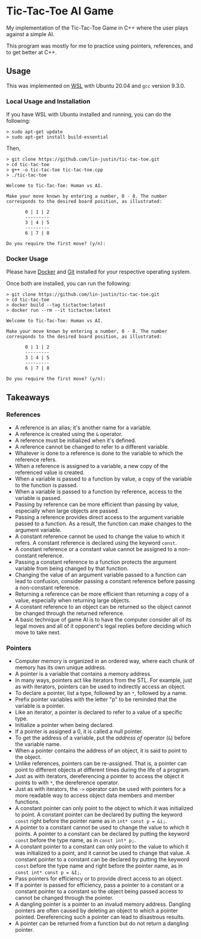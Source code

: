 # Tic-Tac-Toe AI Game

My implementation of the Tic-Tac-Toe Game in C++ where the user plays against a simple AI. 

This program was mostly for me to practice using pointers, references, and to get better at C++.

## Usage

This was implemented on [WSL](https://docs.microsoft.com/en-us/windows/wsl/about) with Ubuntu 20.04 and `gcc` version 9.3.0.

### Local Usage and Installation

If you have WSL with Ubuntu installed and running, you can do the following:

```
> sudo apt-get update
> sudo apt-get install build-essential
```

Then,

```
> git clone https://github.com/lin-justin/tic-tac-toe.git
> cd tic-tac-toe
> g++ -o tic-tac-toe tic-tac-toe.cpp
> ./tic-tac-toe

Welcome to Tic-Tac-Toe: Human vs AI.

Make your move known by entering a number, 0 - 8. The number
corresponds to the desired board position, as illustrated:

       0 | 1 | 2
       ---------
       3 | 4 | 5
       ---------
       6 | 7 | 8

Do you require the first move? (y/n):
```

### Docker Usage

Please have [Docker](https://docs.docker.com/get-docker/) and [Git](https://git-scm.com/book/en/v2/Getting-Started-Installing-Git) installed for your respective operating system.

Once both are installed, you can run the following:

```
> git clone https://github.com/lin-justin/tic-tac-toe.git
> cd tic-tac-toe
> docker build --tag tictactoe:latest
> docker run --rm --it tictactoe:latest

Welcome to Tic-Tac-Toe: Human vs AI.

Make your move known by entering a number, 0 - 8. The number
corresponds to the desired board position, as illustrated:

       0 | 1 | 2
       ---------
       3 | 4 | 5
       ---------
       6 | 7 | 8

Do you require the first move? (y/n):
```

## Takeaways

### References
- A reference is an alias; it's another name for a variable.
- A reference is created using the `&` operator.
- A reference must be initialized when it's defined.
- A reference cannot be changed to refer to a different variable.
- Whatever is done to a reference is done to the variable to which the reference refers.
- When a reference is assigned to a variable, a new copy of the referenced value is created.
- When a variable is passed to a function by value, a copy of the variable to the function is passed.
- When a variable is passed to a function by reference, access to the variable is passed.
- Passing by reference can be more efficient than passing by value, especially when large objects are passed.
- Passing a reference provides direct access to the argument variable passed to a function. As a result, the function can make changes to the argument variable.
- A constant reference cannot be used to change the value to which it refers. A constant reference is declared using the keyword `const`.
- A constant reference or a constant value cannot be assigned to a non-constant reference.
- Passing a constant reference to a function protects the argument variable from being changed by that function.
- Changing the value of an argument variable passed to a function can lead to confusion, consider passing a constant reference before passing a non-constant reference.
- Returning a reference can be more efficient than returning a copy of a value, especially when returning large objects.
- A constant reference to an object can be returned so the object cannot be changed through the returned reference.
- A basic technique of game AI is to have the computer consider all of its legal moves and all of it opponent's legal replies before deciding which move to take next.

### Pointers
- Computer memory is organized in an ordered way, where each chunk of memory has its own unique address.
- A pointer is a variable that contains a memory address.
- In many ways, pointers act like iterators from the STL. For example, just as with iterators, pointers can be used to indirectly access an object.
- To declare a pointer, list a type, followed by an `*`, followed by a name.
- Prefix pointer variables with the letter "p" to be reminded that the variable is a pointer.
- Like an iterator, a pointer is declared to refer to a value of a specific type.
- Initialize a pointer when being declared.
- If a pointer is assigned a 0, it is called a null pointer.
- To get the address of a variable, put the *address of* operator (`&`) before the variable name.
- When a pointer contains the address of an object, it is said to point to the object.
- Unlike references, pointers can be re-assigned. That is, a pointer can point to different objects at different times during the life of a program.
- Just as with iterators, dereferencing a pointer to access the object it points to with `*`, the dereference operator.
- Just as with iterators, the `->` operator can be used with pointers for a more readable way to access object data members and member functions.
- A constant pointer can only point to the object to which it was initialized to point. A constant pointer can be declared by putting the keyword `const` right before the pointer name as in `int* const p = &i;`.
- A pointer to a constant cannot be used to change the value to which it points. A pointer to a constant can be declared by putting the keyword `const` before the type name, as in `const int* p;`.
- A constant pointer to a constant can only point to the value to which it was initialized to a point, and it cannot be used to change that value. A constant pointer to a constant can be declared by putting the keyword `const` before the type name and right before the pointer name, as in `const int* const p = &I;`.
- Pass pointers for efficiency or to provide direct access to an object.
- If a pointer is passed for efficiency, pass a pointer to a constant or a constant pointer to a constant so the object being passed access to cannot be changed through the pointer.
- A dangling pointer is a pointer to an invalud memory address. Dangling pointers are often caused by deleting an object to which a pointer pointed. Dereferencing such a pointer can lead to disastrous results.
- A pointer can be returned from a function but do not return a dangling pointer.
